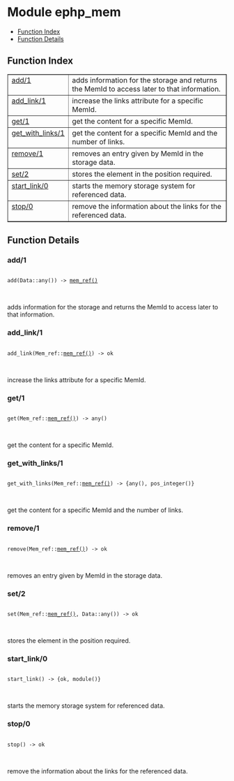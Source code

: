 

# Module ephp_mem #
* [Function Index](#index)
* [Function Details](#functions)

<a name="index"></a>

## Function Index ##


<table width="100%" border="1" cellspacing="0" cellpadding="2" summary="function index"><tr><td valign="top"><a href="#add-1">add/1</a></td><td>adds information for the storage and returns the MemId to access later
to that information.</td></tr><tr><td valign="top"><a href="#add_link-1">add_link/1</a></td><td>increase the links attribute for a specific MemId.</td></tr><tr><td valign="top"><a href="#get-1">get/1</a></td><td>get the content for a specific MemId.</td></tr><tr><td valign="top"><a href="#get_with_links-1">get_with_links/1</a></td><td>get the content for a specific MemId and the number of links.</td></tr><tr><td valign="top"><a href="#remove-1">remove/1</a></td><td>removes an entry given by MemId in the storage data.</td></tr><tr><td valign="top"><a href="#set-2">set/2</a></td><td>stores the element in the position required.</td></tr><tr><td valign="top"><a href="#start_link-0">start_link/0</a></td><td>starts the memory storage system for referenced data.</td></tr><tr><td valign="top"><a href="#stop-0">stop/0</a></td><td>remove the information about the links for the referenced data.</td></tr></table>


<a name="functions"></a>

## Function Details ##

<a name="add-1"></a>

### add/1 ###

<pre><code>
add(Data::any()) -&gt; <a href="#type-mem_ref">mem_ref()</a>
</code></pre>
<br />

adds information for the storage and returns the MemId to access later
to that information.

<a name="add_link-1"></a>

### add_link/1 ###

<pre><code>
add_link(Mem_ref::<a href="#type-mem_ref">mem_ref()</a>) -&gt; ok
</code></pre>
<br />

increase the links attribute for a specific MemId.

<a name="get-1"></a>

### get/1 ###

<pre><code>
get(Mem_ref::<a href="#type-mem_ref">mem_ref()</a>) -&gt; any()
</code></pre>
<br />

get the content for a specific MemId.

<a name="get_with_links-1"></a>

### get_with_links/1 ###

<pre><code>
get_with_links(Mem_ref::<a href="#type-mem_ref">mem_ref()</a>) -&gt; {any(), pos_integer()}
</code></pre>
<br />

get the content for a specific MemId and the number of links.

<a name="remove-1"></a>

### remove/1 ###

<pre><code>
remove(Mem_ref::<a href="#type-mem_ref">mem_ref()</a>) -&gt; ok
</code></pre>
<br />

removes an entry given by MemId in the storage data.

<a name="set-2"></a>

### set/2 ###

<pre><code>
set(Mem_ref::<a href="#type-mem_ref">mem_ref()</a>, Data::any()) -&gt; ok
</code></pre>
<br />

stores the element in the position required.

<a name="start_link-0"></a>

### start_link/0 ###

<pre><code>
start_link() -&gt; {ok, module()}
</code></pre>
<br />

starts the memory storage system for referenced data.

<a name="stop-0"></a>

### stop/0 ###

<pre><code>
stop() -&gt; ok
</code></pre>
<br />

remove the information about the links for the referenced data.

